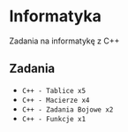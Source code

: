 # Informatyka
Zadania na informatykę z C++

## Zadania
* ```C++ - Tablice x5```
* ```C++ - Macierze x4```
* ```C++ - Zadania Bojowe x2```
* ```C++ - Funkcje x1```

